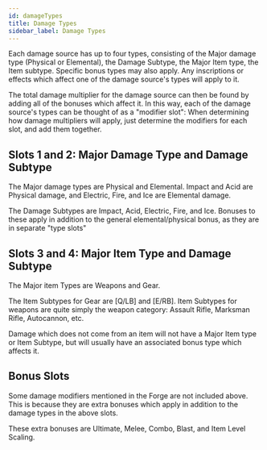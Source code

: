 ```yaml
---
id: damageTypes
title: Damage Types
sidebar_label: Damage Types
---
```


Each damage source has up to four types, consisting of the Major damage type (Physical or Elemental), the Damage Subtype, the Major Item type, the Item subtype.  Specific bonus types may also apply.  Any inscriptions or effects which affect one of the damage source's types will apply to it. 

The total damage multiplier for the damage source can then be found by adding all of the bonuses which affect it.  In this way, each of the damage source's types can be thought of as a "modifier slot":  When determining how damage multipliers will apply, just determine the modifiers for each slot, and add them together.

## Slots 1 and 2:  Major Damage Type and Damage Subtype

The Major damage types are Physical and Elemental.  Impact and Acid are Physical damage, and Electric, Fire, and Ice are Elemental damage.

The Damage Subtypes are Impact, Acid, Electric, Fire, and Ice.  Bonuses to these apply in addition to the general elemental/physical bonus, as they are in separate "type slots"


## Slots 3 and 4:  Major Item Type and Damage Subtype

The Major item Types are Weapons and Gear.

The Item Subtypes for Gear are [Q/LB] and [E/RB].  Item Subtypes for weapons are quite simply the weapon category:  Assault Rifle, Marksman Rifle, Autocannon, etc.

Damage which does not come from an item will not have a Major Item type or Item Subtype, but will usually have an associated bonus type which affects it.

## Bonus Slots

Some damage modifiers mentioned in the Forge are not included above.  This is because they are extra bonuses which apply in addition to the damage types in the above slots.

These extra bonuses are Ultimate, Melee, Combo, Blast, and Item Level Scaling.
